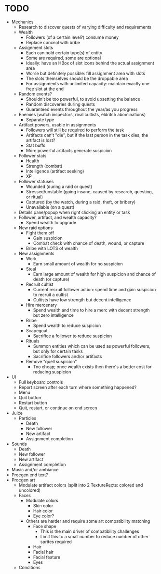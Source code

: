 # TODO

- Mechanics
	- Research to discover quests of varying difficulty and requirements
	- Wealth
		- Followers (of a certain level?) consume money 
		- Replace conceal with bribe
	- Assignment slots
		- Each can hold certain type(s) of entity
		- Some are required, some are optional
		- Ideally: have an HBox of slot icons behind the actual assignment area
		- Worse but definitely possible: fill assignment area with slots
		- The slots themselves should be the droppable area
		- For assignments with unlimited capacity: maintain exactly one free slot at the end
	- Random events?
		- Shouldn't be too powerful, to avoid upsetting the balance
		- Random discoveries during quests
		- Guaranteed events throughout the year/as you progress
	- Enemies (watch inspectors, rival cultists, eldritch abominations)
		- Separate type
	- Artifact powers, usable in assignments
		- Followers will still be required to perform the task
		- Artifacts can't "die", but if the last person in the task dies, the artifact is lost?
		- Stat buffs
		- More powerful artifacts generate suspicion
	- Follower stats
		- Health
		- Strength (combat)
		- Intelligence (artifact seeking)
		- XP
	- Follower statuses
		- Wounded (during a raid or quest)
		- Stressed/unstable (going insane, caused by research, questing, or ritual)
		- Captured (by the watch, during a raid, theft, or bribery)
		- Unavailable (on a quest)
	- Details pane/popup when right clicking an entity or task
	- Follower, artifact, and wealth capacity?
		- Spend wealth to upgrade
	- New raid options
		- Fight them off
			- Gain suspicion
			- Combat check with chance of death, wound, or capture
		- Bribe with LOTS of wealth
	- New assignments
		- Work
			- Earn small amount of wealth for no suspicion
		- Steal
			- Earn large amount of wealth for high suspicion and chance of death (or capture)
		- Recruit cultist
			- Current recruit follower action: spend time and gain suspicion to recruit a cultist
			- Cultists have low strength but decent intelligence
		- Hire mercenary
			- Spend wealth and time to hire a merc with decent strength but zero intelligence
		- Bribe
			- Spend wealth to reduce suspicion
		- Scapegoat
			- Sacrifice a follower to reduce suspicion
		- Rituals
			- Summon entities which can be used as powerful followers, but only for certain tasks
			- Sacrifice followers and/or artifacts
		- Remove "quell suspicion"
			- Too cheap; once wealth exists then there's a better cost for reducing suspicion
- UI
	- Full keyboard controls
	- Report screen after each turn where something happened?
	- Menu
	- Quit button
	- Restart button
	- Quit, restart, or continue on end screen
- Juice
	- Particles
		- Death
		- New follower
		- New artifact
		- Assignment completion
- Sounds
	- Death
	- New follower
	- New artifact
	- Assignment completion
- Music and/or ambiance
- Procgen end text?
- Procgen art
	- Modulate artifact colors (split into 2 TextureRects: colored and uncolored)
	- Faces
		- Modulate colors
			- Skin color
			- Hair color
			- Eye color?
		- Others are harder and require some art compatibility matching
			- Face shape
				- This is the main driver of compatibility challenges
				- Limit this to a small number to reduce number of other sprites required
			- Hair
			- Facial hair
			- Facial feature
			- Eyes
	- Conditions
